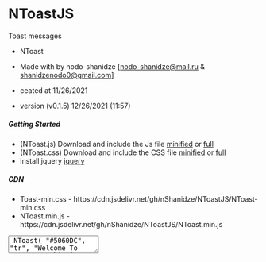 # NToastJS
Toast messages
 
* NToast
* Made with by nodo-shanidze [nodo-shanidze@mail.ru & shanidzenodo0@gmail.com]
 
* ceated at 11/26/2021
* version (v0.1.5)  12/26/2021 (11:57)

<h5 class='mt-5'>Getting Started</h5>
<ul class='mt-2'>
<li>(NToast.js) Download and include the Js file <a href="NToast.min.js" download class='ms-1 me-1 fs-6'>minified</a> or <a href="NToast.js" class='ms-1 me-1 fs-6' download>full</a></li>
<li>(NToast.css) Download and include the CSS file <a href="NToast-min.css" class='ms-1 me-1 fs-6' download>minified</a> or <a href="NToast.css" class='ms-1 me-1 fs-6' download>full</a></li>

 <li>install jquery <a href='https://jquery.com/'>jquery</a></li>
</ul>

<h5 class='mt-5'>CDN</h5>

<ul>
   <li>Toast-min.css - https://cdn.jsdelivr.net/gh/nShanidze/NToastJS/NToast-min.css </li>
     <li>NToast.min.js - https://cdn.jsdelivr.net/gh/nShanidze/NToastJS/NToast.min.js </li>
</ul>
 


<textarea>
 NToast( "#5060DC", "tr", "Welcome To NToastJs, this is beta version", true, "fa fa-check", true)

 NToast(
   (1:option) => "#5060DC",                         ( background color )
   (2:option) =>  "tr",                             ( position:  TR - TopRight / TL - TopLeft | BR - BottomRight | BL - BottomLeft )
   (3:option) =>  "Welcome To NToastJs, this is beta version ..",      ( text )
   (4:option) =>  true,                             ( icon [FALSE,TRUE] )
   (5:option) =>  "fa fa-check",                    ( change icon only class name [fontawesome or others] )
   (6:option) =>  true                              ( show hide progress bar [FALSE,TRUE] )
)
</textarea> 
 
